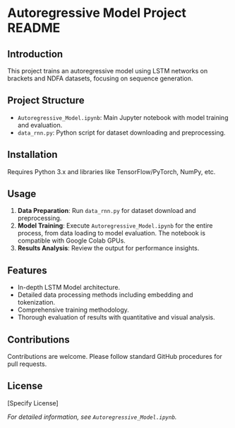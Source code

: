 # Autoregressive Model Project README

## Introduction
This project trains an autoregressive model using LSTM networks on brackets and NDFA datasets, focusing on sequence generation.

## Project Structure
- `Autoregressive_Model.ipynb`: Main Jupyter notebook with model training and evaluation.
- `data_rnn.py`: Python script for dataset downloading and preprocessing.

## Installation
Requires Python 3.x and libraries like TensorFlow/PyTorch, NumPy, etc.

## Usage
1. **Data Preparation**: Run `data_rnn.py` for dataset download and preprocessing.
2. **Model Training**: Execute `Autoregressive_Model.ipynb` for the entire process, from data loading to model evaluation. The notebook is compatible with Google Colab GPUs. 
3. **Results Analysis**: Review the output for performance insights.

## Features
- In-depth LSTM Model architecture.
- Detailed data processing methods including embedding and tokenization.
- Comprehensive training methodology.
- Thorough evaluation of results with quantitative and visual analysis.

## Contributions
Contributions are welcome. Please follow standard GitHub procedures for pull requests.

## License
[Specify License]

*For detailed information, see `Autoregressive_Model.ipynb`.*
